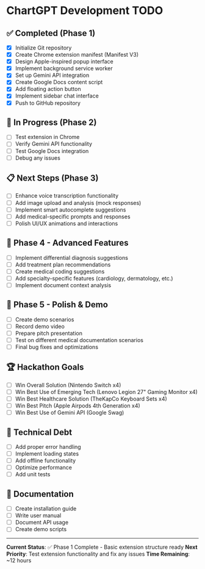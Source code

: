 # ChartGPT Development TODO

## ✅ Completed (Phase 1)
- [x] Initialize Git repository
- [x] Create Chrome extension manifest (Manifest V3)
- [x] Design Apple-inspired popup interface
- [x] Implement background service worker
- [x] Set up Gemini API integration
- [x] Create Google Docs content script
- [x] Add floating action button
- [x] Implement sidebar chat interface
- [x] Push to GitHub repository

## 🔄 In Progress (Phase 2)
- [ ] Test extension in Chrome
- [ ] Verify Gemini API functionality
- [ ] Test Google Docs integration
- [ ] Debug any issues

## 📋 Next Steps (Phase 3)
- [ ] Enhance voice transcription functionality
- [ ] Add image upload and analysis (mock responses)
- [ ] Implement smart autocomplete suggestions
- [ ] Add medical-specific prompts and responses
- [ ] Polish UI/UX animations and interactions

## 🎯 Phase 4 - Advanced Features
- [ ] Implement differential diagnosis suggestions
- [ ] Add treatment plan recommendations
- [ ] Create medical coding suggestions
- [ ] Add specialty-specific features (cardiology, dermatology, etc.)
- [ ] Implement document context analysis

## 🚀 Phase 5 - Polish & Demo
- [ ] Create demo scenarios
- [ ] Record demo video
- [ ] Prepare pitch presentation
- [ ] Test on different medical documentation scenarios
- [ ] Final bug fixes and optimizations

## 🏆 Hackathon Goals
- [ ] Win Overall Solution (Nintendo Switch x4)
- [ ] Win Best Use of Emerging Tech (Lenovo Legion 27" Gaming Monitor x4)
- [ ] Win Best Healthcare Solution (TheKapCo Keyboard Sets x4)
- [ ] Win Best Pitch (Apple Airpods 4th Generation x4)
- [ ] Win Best Use of Gemini API (Google Swag)

## 🔧 Technical Debt
- [ ] Add proper error handling
- [ ] Implement loading states
- [ ] Add offline functionality
- [ ] Optimize performance
- [ ] Add unit tests

## 📝 Documentation
- [ ] Create installation guide
- [ ] Write user manual
- [ ] Document API usage
- [ ] Create demo scripts

---

**Current Status**: ✅ Phase 1 Complete - Basic extension structure ready
**Next Priority**: Test extension functionality and fix any issues
**Time Remaining**: ~12 hours 